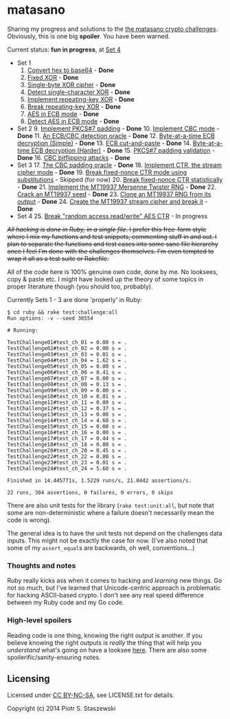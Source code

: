 # matasano

Sharing my progress and solutions to the [the matasano crypto challenges](http://cryptopals.com/). Obviously, this is one big **spoiler**. You have been warned.

Current status: **fun in progress**, at [Set 4](http://cryptopals.com/sets/4/)

- Set 1
  1. [Convert hex to base64](http://cryptopals.com/sets/1/challenges/1) - **Done**
  2. [Fixed XOR](http://cryptopals.com/sets/1/challenges/2) - **Done**
  3. [Single-byte XOR cipher](http://cryptopals.com/sets/1/challenges/3) - **Done**
  4. [Detect single-character XOR](http://cryptopals.com/sets/1/challenges/4) - **Done**
  5. [Implement repeating-key XOR](http://cryptopals.com/sets/1/challenges/5) - **Done**
  6. [Break repeating-key XOR](http://cryptopals.com/sets/1/challenges/6) - **Done**
  7. [AES in ECB mode](http://cryptopals.com/sets/1/challenges/7) - **Done**
  8. [Detect AES in ECB mode](http://cryptopals.com/sets/1/challenges/8) - **Done**
- Set 2
  9. [Implement PKCS#7 padding](http://cryptopals.com/sets/2/challenges/9) - **Done**
  10. [Implement CBC mode](http://cryptopals.com/sets/2/challenges/10) - **Done**
  11. [An ECB/CBC detection oracle](http://cryptopals.com/sets/2/challenges/11) - **Done**
  12. [Byte-at-a-time ECB decryption (Simple)](http://cryptopals.com/sets/2/challenges/12) - **Done**
  13. [ECB cut-and-paste](http://cryptopals.com/sets/2/challenges/13) - **Done**
  14. [Byte-at-a-time ECB decryption (Harder)](http://cryptopals.com/sets/2/challenges/14) - **Done**
  15. [PKCS#7 padding validation](http://cryptopals.com/sets/2/challenges/15) - **Done**
  16. [CBC bitflipping attacks](http://cryptopals.com/sets/2/challenges/16) - **Done**
- Set 3
  17. [The CBC padding oracle](http://cryptopals.com/sets/3/challenges/17) - **Done**
  18. [Implement CTR, the stream cipher mode](http://cryptopals.com/sets/3/challenges/18) - **Done**
  19. [Break fixed-nonce CTR mode using substitutions](http://cryptopals.com/sets/3/challenges/19) - Skipped (for now)
  20. [Break fixed-nonce CTR statistically](http://cryptopals.com/sets/3/challenges/20) - **Done**
  21. [Implement the MT19937 Mersenne Twister RNG](http://cryptopals.com/sets/3/challenges/21) - **Done**
  22. [Crack an MT19937 seed](http://cryptopals.com/sets/3/challenges/22) - **Done**
  23. [Clone an MT19937 RNG from its output](http://cryptopals.com/sets/3/challenges/23) - **Done**
  24. [Create the MT19937 stream cipher and break it](http://cryptopals.com/sets/3/challenges/24) - **Done**
- Set 4
  25. [Break "random access read/write" AES CTR](http://cryptopals.com/sets/4/challenges/25) - In progress

~~*All hacking is done in Ruby, in a single file*. I prefer this free-form style where I mix my functions and test snippets, commenting stuff in and out. I plan to separate the functions and test cases into some sane file hierarchy once I feel I'm done with the challenges themselves. I'm even tempted to wrap it all as a test suite or Rakefile.~~

All of the code here is 100% genuine own code, done by me. No looksees, copy & paste etc. I might have looked up the theory of some topics in proper literature though (you should too, probably).

Currently Sets 1 - 3 are done 'properly' in Ruby:

    $ cd ruby && rake test:challenge:all
    Run options: -v --seed 30554
    
    # Running:
    
    TestChallenge01#test_ch_01 = 0.00 s = .
    TestChallenge02#test_ch_02 = 0.00 s = .
    TestChallenge03#test_ch_03 = 0.01 s = .
    TestChallenge04#test_ch_04 = 1.62 s = .
    TestChallenge05#test_ch_05 = 0.00 s = .
    TestChallenge06#test_ch_06 = 0.41 s = .
    TestChallenge07#test_ch_07 = 0.00 s = .
    TestChallenge08#test_ch_08 = 0.13 s = .
    TestChallenge09#test_ch_09 = 0.00 s = .
    TestChallenge10#test_ch_10 = 0.01 s = .
    TestChallenge11#test_ch_11 = 0.00 s = .
    TestChallenge12#test_ch_12 = 0.37 s = .
    TestChallenge13#test_ch_13 = 0.00 s = .
    TestChallenge14#test_ch_14 = 4.60 s = .
    TestChallenge15#test_ch_15 = 0.00 s = .
    TestChallenge16#test_ch_16 = 0.00 s = .
    TestChallenge17#test_ch_17 = 0.44 s = .
    TestChallenge18#test_ch_18 = 0.00 s = .
    TestChallenge20#test_ch_20 = 0.45 s = .
    TestChallenge22#test_ch_22 = 0.80 s = .
    TestChallenge23#test_ch_23 = 0.01 s = .
    TestChallenge24#test_ch_24 = 5.60 s = .
    
    Finished in 14.445771s, 1.5229 runs/s, 21.0442 assertions/s.
    
    22 runs, 304 assertions, 0 failures, 0 errors, 0 skips

There are also unit tests for the library (`rake test:unit:all`, but note that some are non-deterministic where a failure doesn't necessarily mean the code is wrong).

The general idea is to have the unit tests not depend on the challenges data inputs. This might not be exactly the case for now. (I've also noted that some of my `assert_equal`s are backwards, oh well, conventions...)

### Thoughts and notes

Ruby really kicks ass when it comes to hacking and *learning* new things. Go not so much, but I've learned that Unicode-centric approach is problematic for hacking ASCII-based crypto. I don't see any real speed difference between my Ruby code and my Go code.

### High-level spoilers

Reading code is one thing, knowing the right output is another. If you believe knowing the right outputs is *really* the thing that will help you *understand* what's going on have a looksee [here](https://github.com/drbig/matasano/blob/master/SPOILERS.txt). There are also some spoilerific/sanity-ensuring notes.

## Licensing

Licensed under [CC BY-NC-SA](http://creativecommons.org/licenses/by-nc-sa/4.0/), see LICENSE.txt for details.

Copyright (c) 2014 Piotr S. Staszewski

